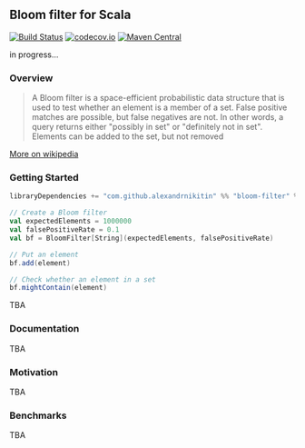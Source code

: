 ## Bloom filter for Scala

[![Build Status](https://travis-ci.org/alexandrnikitin/bloom-filter-scala.svg?branch=master)](https://travis-ci.org/alexandrnikitin/bloom-filter-scala)
[![codecov.io](https://codecov.io/github/alexandrnikitin/bloom-filter-scala/coverage.svg?branch=master)](https://codecov.io/github/alexandrnikitin/bloom-filter-scala?branch=master)
[![Maven Central](https://maven-badges.herokuapp.com/maven-central/com.github.alexandrnikitin/bloom-filter_2.11/badge.svg)](https://maven-badges.herokuapp.com/maven-central/com.github.alexandrnikitin/bloom-filter_2.11)

in progress...

### Overview

>A Bloom filter is a space-efficient probabilistic data structure that is used to test whether an element is a member of a set. False positive matches are possible, but false negatives are not. In other words, a query returns either "possibly in set" or "definitely not in set". Elements can be added to the set, but not removed

[More on wikipedia](https://en.wikipedia.org/wiki/Bloom_filter)

### Getting Started

```scala
libraryDependencies += "com.github.alexandrnikitin" %% "bloom-filter" % "0.3.0"
```

```scala
// Create a Bloom filter
val expectedElements = 1000000
val falsePositiveRate = 0.1
val bf = BloomFilter[String](expectedElements, falsePositiveRate)

// Put an element
bf.add(element)

// Check whether an element in a set
bf.mightContain(element)
```

TBA

### Documentation

TBA

### Motivation

TBA

### Benchmarks

TBA
